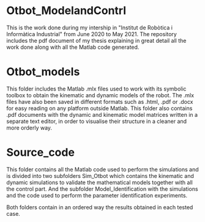 # Otbot_ModelandContrl
This is the work done during my intership in "Institut de Robòtica i Informàtica Industrial" from June 2020 to May 2021. The repository includes the pdf document of my thesis explaining in great detail all the work done along with all the Matlab code generated.

# Otbot_models
This folder includes the Matlab .mlx files used to work with its symbolic toolbox to obtain the kinematic and dynamic models of the robot. The .mlx files have also been saved in different formats such as .html, .pdf or .docx for easy reading on any platform outside Matlab. This folder also contains .pdf documents with the dynamic and kinematic model matrices written in a separate text editor, in order to visualise their structure in a cleaner and more orderly way.

# Source_code
This folder contains all the Matlab code used to perform the simulations and is divided into two subfolders Sim_Otbot which contains the kinematic and dynamic simulations to validate the mathematical models together with all the control part. And the subfolder Model_Identification with the simulations and the code used to perform the parameter identification experiments.

Both folders contain in an ordered way the results obtained in each tested case.
